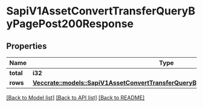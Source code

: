 # SapiV1AssetConvertTransferQueryByPagePost200Response

## Properties

Name | Type | Description | Notes
------------ | ------------- | ------------- | -------------
**total** | **i32** |  | 
**rows** | [**Vec<crate::models::SapiV1AssetConvertTransferQueryByPagePost200ResponseRowsInner>**](_sapi_v1_asset_convert_transfer_queryByPage_post_200_response_rows_inner.md) |  | 

[[Back to Model list]](../README.md#documentation-for-models) [[Back to API list]](../README.md#documentation-for-api-endpoints) [[Back to README]](../README.md)


